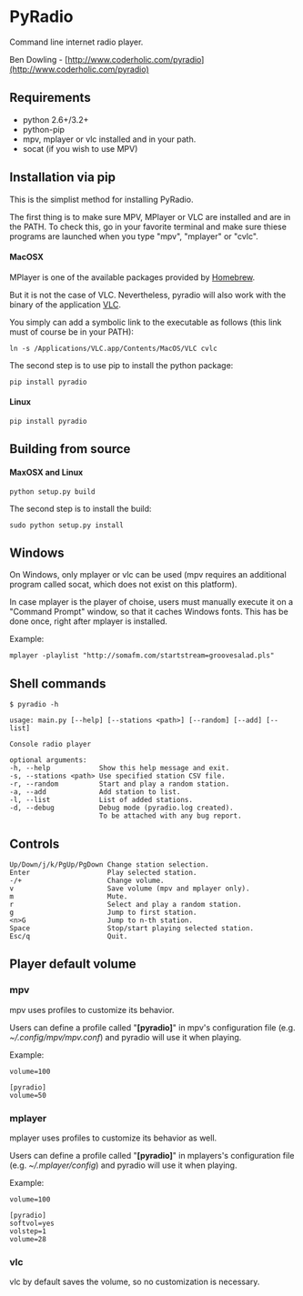 # PyRadio

Command line internet radio player.

Ben Dowling - [http://www.coderholic.com/pyradio](http://www.coderholic.com/pyradio)

## Requirements

* python 2.6+/3.2+
* python-pip
* mpv, mplayer or vlc installed and in your path.
* socat (if you wish to use MPV)

## Installation via pip

This is the simplist method for installing PyRadio.

The first thing is to make sure MPV, MPlayer or VLC are installed and are in the
PATH. To check this, go in your favorite terminal and make sure thiese programs
are launched when you type "mpv", "mplayer" or "cvlc".

#### MacOSX

MPlayer is one of the available packages provided by [Homebrew](https://github.com/Homebrew/homebrew).

But it is not the case of VLC. Nevertheless, pyradio will also work with the binary of the application [VLC](http://www.videolan.org/vlc/download-macosx.html).

You simply can add a symbolic link to the executable as follows (this link must of course be in your PATH):

    ln -s /Applications/VLC.app/Contents/MacOS/VLC cvlc

The second step is to use pip to install the python package:

    pip install pyradio

#### Linux

	pip install pyradio

## Building from source

#### MaxOSX and Linux

	python setup.py build

The second step is to install the build:

	sudo python setup.py install

## Windows

On Windows, only mplayer or vlc can be used (mpv requires an additional program called socat, which does not exist on this platform).

In case mplayer is the player of choise, users must manually execute it on a "Command Prompt" window, so that it caches Windows fonts. This has be done once, right after mplayer is installed.

Example:

    mplayer -playlist "http://somafm.com/startstream=groovesalad.pls"

## Shell commands

    $ pyradio -h

    usage: main.py [--help] [--stations <path>] [--random] [--add] [--list]

    Console radio player

    optional arguments:
    -h, --help            Show this help message and exit.
    -s, --stations <path> Use specified station CSV file.
    -r, --random          Start and play a random station.
    -a, --add             Add station to list.
    -l, --list            List of added stations.
    -d, --debug           Debug mode (pyradio.log created).
                          To be attached with any bug report.

## Controls

```
Up/Down/j/k/PgUp/PgDown Change station selection.
Enter                   Play selected station.
-/+                     Change volume.
v                       Save volume (mpv and mplayer only).
m                       Mute.
r                       Select and play a random station.
g                       Jump to first station.
<n>G                    Jump to n-th station.
Space                   Stop/start playing selected station.
Esc/q                   Quit.
```

## Player default volume

### mpv

mpv uses profiles to customize its behavior.

Users can define a profile called "**[pyradio]**" in mpv's configuration file (e.g. *~/.config/mpv/mpv.conf*) and pyradio will use it when playing.

Example:

    volume=100

    [pyradio]
    volume=50

### mplayer

mplayer uses profiles to customize its behavior as well.

Users can define a profile called "**[pyradio]**" in mplayers's configuration file (e.g. *~/.mplayer/config*) and pyradio will use it when playing.

Example:

    volume=100

    [pyradio]
    softvol=yes
    volstep=1
    volume=28

### vlc

vlc by default saves the volume, so no customization is necessary.
